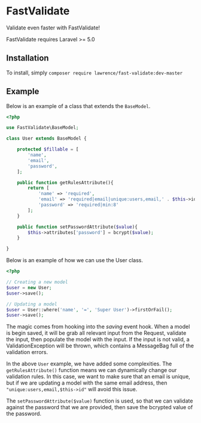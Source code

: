 # FastValidate

Validate even faster with FastValidate!

FastValidate requires Laravel >= 5.0

## Installation

To install, simply `composer require lawrence/fast-validate:dev-master`

## Example

Below is an example of a class that extends the `BaseModel`.

```php
<?php

use FastValidate\BaseModel;

class User extends BaseModel {

    protected $fillable = [
        'name',
        'email',
        'password',
    ];

    public function getRulesAttribute(){
        return [
            'name' => 'required',
            'email' => 'required|email|unique:users,email,' . $this->id,
            'password' => 'required|min:8'
        ];
    }

    public function setPasswordAttribute($value){
        $this->attributes['password'] = bcrypt($value);
    }

}
```

Below is an example of how we can use the User class.

```php
<?php

// Creating a new model
$user = new User;
$user->save();

// Updating a model
$user = User::where('name', '=', 'Super User')->firstOrFail();
$user->save();
```

The magic comes from hooking into the _saving_ event hook. When a model is begin saved, it will be grab all relevant input from the Request, validate the input, then populate the model with the input. If the input is not valid, a ValidationException will be thrown, which contains a MessageBag full of the validation errors.

In the above `User` example, we have added some complexities. The `getRulesAttribute()` function means we can dynamically change our validation rules. In this case, we want to make sure that an email is unique, but if we are updating a model with the same email address, then `"unique:users,email,$this->id"` will avoid this issue.

The `setPasswordAttribute($value)` function is used, so that we can validate against the password that we are provided, then save the bcrypted value of the password.
